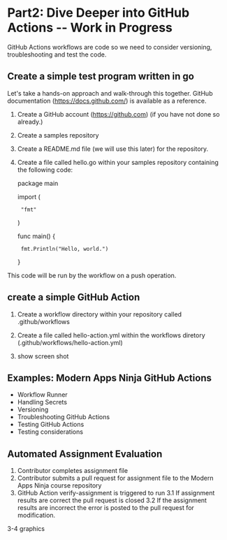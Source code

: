 # Part2: Dive Deeper into GitHub Actions -- Work in Progress
GitHub Actions workflows are code so we need to consider versioning, troubleshooting and test the code. 



## Create a simple test program written in go
Let's take a hands-on approach and walk-through this together. GitHub documentation (https://docs.github.com/) is available as a reference.

1. Create a GitHub account (https://github.com) (if you have not done so already.)

2. Create a samples repository 

2. Create a README.md file (we will use this later) for the repository.

3. Create a file called hello.go within your samples repository containing the following code:

   package main

	import (

		"fmt"

	)


	func main() {

		fmt.Println("Hello, world.")

	}

This code will be run by the workflow on a push operation.

## create a simple GitHub Action
1. Create a workflow directory within your repository called .github/workflows

1. Create a file called hello-action.yml within the workflows diretory (.github/workflows/hello-action.yml)

1. show screen shot 



## Examples: Modern Apps Ninja GitHub Actions
* Workflow Runner
* Handling Secrets
* Versioning
* Troubleshooting GitHub Actions
* Testing GitHub Actions
* Testing considerations


## Automated Assignment Evaluation
1. Contributor completes assignment file
2. Contributor submits a pull request for assignment file to the Modern Apps Ninja course repository
3. GitHub Action verify-assignment is triggered to run
3.1 If assignment results are correct the pull request is closed
3.2 If the assignment results are incorrect the error is posted to the pull request for modification.

3-4 graphics


